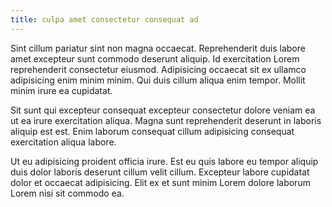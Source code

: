 ```yaml
---
title: culpa amet consectetur consequat ad
---
```


Sint cillum pariatur sint non magna occaecat. Reprehenderit duis labore amet excepteur sunt commodo deserunt aliquip. Id exercitation Lorem reprehenderit consectetur eiusmod. Adipisicing occaecat sit ex ullamco adipisicing enim minim minim. Qui duis cillum aliqua enim tempor. Mollit minim irure ea cupidatat.

Sit sunt qui excepteur consequat excepteur consectetur dolore veniam ea ut ea irure exercitation aliqua. Magna sunt reprehenderit deserunt in laboris aliquip est est. Enim laborum consequat cillum adipisicing consequat exercitation aliqua labore.

Ut eu adipisicing proident officia irure. Est eu quis labore eu tempor aliquip duis dolor laboris deserunt cillum velit cillum. Excepteur labore cupidatat dolor et occaecat adipisicing. Elit ex et sunt minim Lorem dolore laborum Lorem nisi sit commodo ea.